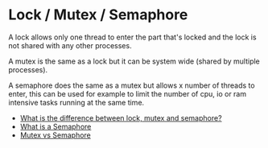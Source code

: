 # Lock / Mutex / Semaphore

A lock allows only one thread to enter the part that's locked and the lock is not shared with any other processes.

A mutex is the same as a lock but it can be system wide (shared by multiple processes).

A semaphore does the same as a mutex but allows x number of threads to enter, this can be used for example to limit the number of cpu, io or ram intensive tasks running at the same time.

- [What is the difference between lock, mutex and semaphore?](https://stackoverflow.com/questions/2332765/what-is-the-difference-between-lock-mutex-and-semaphore)
- [What is a Semaphore](https://stackoverflow.com/questions/34519/what-is-a-semaphore/40238#40238)
- [Mutex vs Semaphore](https://www.geeksforgeeks.org/mutex-vs-semaphore/)
